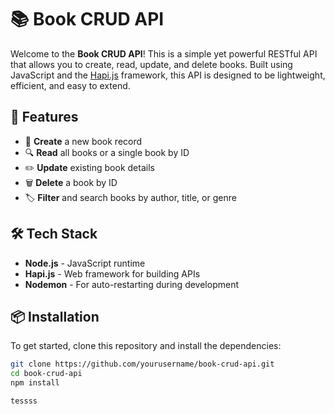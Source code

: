 # 📚 Book CRUD API

Welcome to the **Book CRUD API**! This is a simple yet powerful RESTful API that allows you to create, read, update, and delete books. Built using JavaScript and the [Hapi.js](https://hapi.dev/) framework, this API is designed to be lightweight, efficient, and easy to extend.

## 🚀 Features

- 📖 **Create** a new book record
- 🔍 **Read** all books or a single book by ID
- ✏️ **Update** existing book details
- 🗑️ **Delete** a book by ID
- 🏷️ **Filter** and search books by author, title, or genre

## 🛠️ Tech Stack

- **Node.js** - JavaScript runtime
- **Hapi.js** - Web framework for building APIs
- **Nodemon** - For auto-restarting during development

## 📦 Installation

To get started, clone this repository and install the dependencies:

```bash
git clone https://github.com/yourusername/book-crud-api.git
cd book-crud-api
npm install

tessss
